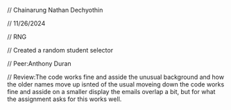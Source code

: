 // Chainarung Nathan Dechyothin

 // 11/26/2024

 // RNG

 // Created a random student selector


// Peer:Anthony Duran


// Review:The code works fine and asside the unusual background and how the older names move up isnted of the usual moveing down the code works fine and asside on a smaller display the emails overlap a bit, but for what the assignment asks for this works well.
